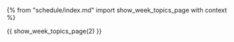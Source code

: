 {% from "schedule/index.md" import show_week_topics_page with context %}

{{ show_week_topics_page(2) }}
